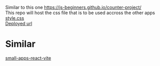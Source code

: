Similar to this one https://js-beginners.github.io/counter-project/  
This repo will host the css file that is to be used accross the other apps
[style.css](https://cdn.jsdelivr.net/gh/j0sephh123/small-apps-vanilla@main/style.css)  
[Deployed url](https://63afea1ce886cc6b45dd148d--jocular-llama-c08f35.netlify.app/counter.html)

# Similar
[small-apps-react-vite](https://github.com/j0sephh123/small-apps-react-vite)